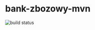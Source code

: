 # bank-zbozowy-mvn
![build status](https://github.com/jelo-git/bank-zbozowy-mvn/actions/workflows/ci.yml/badge.svg)
